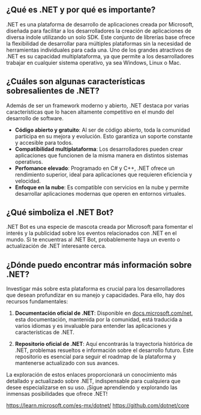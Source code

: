 ## ¿Qué es .NET y por qué es importante?

.NET es una plataforma de desarrollo de aplicaciones creada por Microsoft, diseñada para facilitar a los desarrolladores la creación de aplicaciones de diversa índole utilizando un solo SDK. Este conjunto de librerías base ofrece la flexibilidad de desarrollar para múltiples plataformas sin la necesidad de herramientas individuales para cada una. Uno de los grandes atractivos de .NET es su capacidad multiplataforma, ya que permite a los desarrolladores trabajar en cualquier sistema operativo, ya sea Windows, Linux o Mac.

## ¿Cuáles son algunas características sobresalientes de .NET?

Además de ser un framework moderno y abierto, .NET destaca por varias características que lo hacen altamente competitivo en el mundo del desarrollo de software.

- **Código abierto y gratuito**: Al ser de código abierto, toda la comunidad participa en su mejora y evolución. Esto garantiza un soporte constante y accesible para todos.
- **Compatibilidad multiplataforma**: Los desarrolladores pueden crear aplicaciones que funcionen de la misma manera en distintos sistemas operativos.
- **Perfomance elevado**: Programado en C# y C++, .NET ofrece un rendimiento superior, ideal para aplicaciones que requieren eficiencia y velocidad.
- **Enfoque en la nube**: Es compatible con servicios en la nube y permite desarrollar aplicaciones modernas que operen en entornos virtuales.

## ¿Qué simboliza el .NET Bot?

.NET Bot es una especie de mascota creada por Microsoft para fomentar el interés y la publicidad sobre los eventos relacionados con .NET en el mundo. Si te encuentras al .NET Bot, probablemente haya un evento o actualización de .NET interesante cerca.

## ¿Dónde puedo encontrar más información sobre .NET?

Investigar más sobre esta plataforma es crucial para los desarrolladores que desean profundizar en su manejo y capacidades. Para ello, hay dos recursos fundamentales:

1. **Documentación oficial de .NET**: Disponible en [docs.microsoft.com/net](https://docs.microsoft.com/net), esta documentación, mantenida por la comunidad, está traducida a varios idiomas y es invaluable para entender las aplicaciones y características de .NET.
    
2. **Repositorio oficial de .NET**: Aquí encontrarás la trayectoria histórica de .NET, problemas resueltos e información sobre el desarrollo futuro. Este repositorio es esencial para seguir el roadmap de la plataforma y mantenerse actualizado con sus avances.
    

La exploración de estos enlaces proporcionará un conocimiento más detallado y actualizado sobre .NET, indispensable para cualquiera que desee especializarse en su uso. ¡Sigue aprendiendo y explorando las inmensas posibilidades que ofrece .NET!


https://learn.microsoft.com/es-mx/dotnet/
https://github.com/dotnet/core